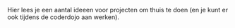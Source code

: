 Hier lees je een aantal ideeen voor projecten om thuis te doen (en je kunt er ook tijdens de coderdojo aan werken).

